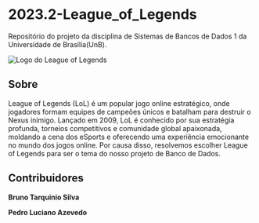 # 2023.2-League_of_Legends

Repositório do projeto da disciplina de Sistemas de Bancos de Dados 1 da Universidade de Brasília(UnB).

![Logo do League of Legends](https://blog.atacadogames.com/wp-content/uploads/2023/05/lol-2.jpg)


## Sobre
League of Legends (LoL) é um popular jogo online estratégico, onde jogadores formam equipes de campeões únicos e batalham para destruir o Nexus inimigo. Lançado em 2009, LoL é conhecido por sua estratégia profunda, torneios competitivos e comunidade global apaixonada, moldando a cena dos eSports e oferecendo uma experiência emocionante no mundo dos jogos online.
Por causa disso, resolvemos escolher League of Legends para ser o tema do nosso projeto de Banco de Dados.
## Contribuidores
**Bruno Tarquinio Silva**

**Pedro Luciano Azevedo**
